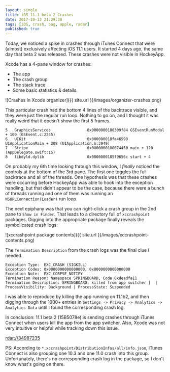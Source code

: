 ```yaml
---
layout: single
title: iOS 11.1 beta 2 Crashes
date: 2017-10-13 21:29:38
tags: [iOS, crash, bug, apple, radar]
published: true
---
```

Today, we noticed a spike in crashes through iTunes Connect that were (almost) exclusively affecting iOS 11.1 users. It started 4 days ago, the same day that beta 2 was released. These crashes were not visible in HockeyApp.

Xcode has a 4-pane window for crashes:
* The app
* The crash group
* The stack trace
* Some basic statistics & details.

![Crashes in Xcode organizer]({{ site.url }}/images/organizer-crashes.png)

This particular crash had the bottom 4 lines of the backtrace  visible, and they were just the regular run loop. Nothing to go on, and I thought it was really weird that it doesn't show the first 5 frames.

```
5   GraphicsServices              	0x0000000188309f84 GSEventRunModal + 100 (GSEvent.c:2245)
6   UIKit                         	0x000000018fa46598 UIApplicationMain + 208 (UIApplication.m:3949)
7   Stripe                        	0x0000000100674450 main + 120 (AppDelegate.swift:15)
8   libdyld.dylib                 	0x0000000185f9656c start + 4
```

On probably my 6th time looking through this window, I *finally* noticed the controls at the bottom of the 3rd pane. The first one toggles the full backtrace and all of the threads. One hypothesis was that these crashes were occurring before HockeyApp was able to hook into the exception handling, but that didn't appear to be the case, because there were a bunch of threads running and one of them was running an `NSURLConnection(Loader)` run loop.

The next epiphany was that you can right-click a crash group in the 2nd pane to `Show in Finder`. That leads to a directory full of `xccrashpoint` packages. Digging into the appropriate package finally reveals the symbolicated crash logs:

![xccrashpoint package contents]({{ site.url }}/images/xccrashpoint-contents.png)

The `Termination Description` from the crash logs was the final clue I needed.

```
Exception Type:  EXC_CRASH (SIGKILL)
Exception Codes: 0x0000000000000000, 0x0000000000000000
Exception Note:  EXC_CORPSE_NOTIFY
Termination Reason: Namespace SPRINGBOARD, Code 0xdeadfa11
Termination Description: SPRINGBOARD, killed from app switcher |  | ProcessVisibility: Background | ProcessState: Suspended
```

I was able to reproduce by killing the app running on 11.1b2, and then digging through the 1000+ entries in `Settings -> Privacy -> Analytics -> Analytics Data` until I found the corresponding crash log.

In conclusion: 11.1 beta 2 (15B5078e) is sending crashes through iTunes Connect when users kill the app from the app switcher. Also, Xcode was not very intuitive or helpful while tracking down this issue.

[rdar://34987235](rdar://34987235)

PS: According to `*.xccrashpoint/DistributionInfos/all/info.json`, iTunes Connect is also grouping one 10.3 and one 11.0 crash into this group. Unfortunately, there's no corresponding crash log in the package, so I don't know what's going on there.
